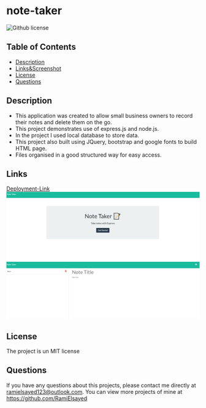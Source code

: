 # note-taker
![Github license](https://img.shields.io/badge/MIT-License-blue)

## Table of Contents

- [Description](#Description)
- [Links&Screenshot](#Links)
- [License](#license)
- [Questions](#questions)
## Description

- This application was created to allow small business owners to record their notes and delete them on the go. 
- This project demonstrates use of express.js and node.js. 
- In the project I used local database to store data.
- This project also built using JQuery, bootstrap and google fonts to build HTML page.
- Files organised in a good structured way for easy access.

## Links

[Deployment-Link](https://nameless-falls-05709.herokuapp.com/)
![project-screenshot](./screenshot/Note-Taker1.jpg)
![project-screenshot](./screenshot/Note-Taker2.jpg)

## License 

The project is un MIT license

## Questions 

If you have any questions about this projects, please contact me directly at ramielsayed123@outlook.com. You can view more projects of mine at https://github.com/RamiElsayed